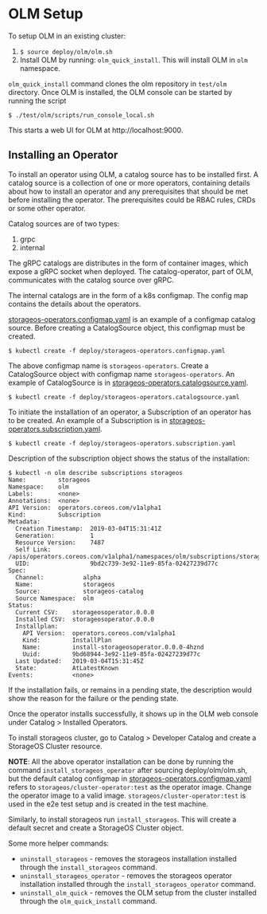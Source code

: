 # OLM Setup

To setup OLM in an existing cluster:
1. `$ source deploy/olm/olm.sh`
2. Install OLM by running: `olm_quick_install`. This will install OLM in `olm`
namespace.

`olm_quick_install` command clones the olm repository in `test/olm` directory. Once OLM is installed, the OLM console can be started by running the script
```
$ ./test/olm/scripts/run_console_local.sh
```
This starts a web UI for OLM at http://localhost:9000.


## Installing an Operator

To install an operator using OLM, a catalog source has to be installed first.
A catalog source is a collection of one or more operators, containing details
about how to install an operator and any prerequisites that should be met before
installing the operator. The prerequisites could be RBAC rules, CRDs or some
other operator.

Catalog sources are of two types:
1. grpc
2. internal

The gRPC catalogs are distributes in the form of container images, which expose a
gRPC socket when deployed. The catalog-operator, part of OLM, communicates with
the catalog source over gRPC.

The internal catalogs are in the form of a k8s configmap. The config map
contains the details about the operators.

[storageos-operators.configmap.yaml](/deploy/storageos-operators.configmap.yaml)
is an example of a configmap catalog source. Before creating a CatalogSource
object, this configmap must be created.
```
$ kubectl create -f deploy/storageos-operators.configmap.yaml
```

The above configmap name is `storageos-operators`. Create a CatalogSource object
with configmap name `storageos-operators`. An example of CatalogSource is in
[storageos-operators.catalogsource.yaml](/deploy/storageos-operators.catalogsource.yaml).
```
$ kubectl create -f deploy/storageos-operators.catalogsource.yaml
```

To initiate the installation of an operator, a Subscription of an operator has
to be created. An example of a Subscription is in
[storageos-operators.subscription.yaml](/deploy/storageos-operators.subscription.yaml).
```
$ kubectl create -f deploy/storageos-operators.subscription.yaml
```

Description of the subscription object shows the status of the installation: 
```
$ kubectl -n olm describe subscriptions storageos
Name:         storageos
Namespace:    olm
Labels:       <none>
Annotations:  <none>
API Version:  operators.coreos.com/v1alpha1
Kind:         Subscription
Metadata:
  Creation Timestamp:  2019-03-04T15:31:41Z
  Generation:          1
  Resource Version:    7487
  Self Link:           /apis/operators.coreos.com/v1alpha1/namespaces/olm/subscriptions/storageos
  UID:                 9bd2c739-3e92-11e9-85fa-02427239d77c
Spec:
  Channel:           alpha
  Name:              storageos
  Source:            storageos-catalog
  Source Namespace:  olm
Status:
  Current CSV:    storageosoperator.0.0.0
  Installed CSV:  storageosoperator.0.0.0
  Installplan:
    API Version:  operators.coreos.com/v1alpha1
    Kind:         InstallPlan
    Name:         install-storageosoperator.0.0.0-4hznd
    Uuid:         9bd68944-3e92-11e9-85fa-02427239d77c
  Last Updated:   2019-03-04T15:31:45Z
  State:          AtLatestKnown
Events:           <none>
```

If the installation fails, or remains in a pending state, the description would
show the reason for the failure or the pending state.

Once the operator installs successfully, it shows up in the OLM web console
under Catalog > Installed Operators.

To install storageos cluster, go to Catalog > Developer Catalog and create a
StorageOS Cluster resource.

__NOTE__: All the above operator installation can be done by running the command
`install_storageos_operator` after sourcing deploy/olm/olm.sh, but the default
catalog configmap in [storageos-operators.configmap.yaml](/deploy/storageos-operators.configmap.yaml)
refers to `storageos/cluster-operator:test` as the operator image. Change the
operator image to a valid image. `storageos/cluster-operator:test` is used in
the e2e test setup and is created in the test machine.

Similarly, to install storageos run `install_storageos`. This will create a
default secret and create a StorageOS Cluster object.

Some more helper commands:
- `uninstall_storageos` - removes the storageos installation installed through
the `install_storageos` command.
- `uninstall_storageos_operator` - removes the storageos operator installation
installed through the `install_storageos_operator` command.
- `uninstall_olm_quick` - removes the OLM setup from the cluster installed
through the `olm_quick_install` command.
